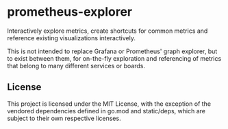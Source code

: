 # prometheus-explorer

Interactively explore metrics, create shortcuts for common metrics and
reference existing visualizations interactively.

This is not intended to replace Grafana or Prometheus' graph explorer,
but to exist between them, for on-the-fly exploration and referencing of
metrics that belong to many different services or boards.

## License

This project is licensed under the MIT License, with the exception of
the vendored dependencies defined in go.mod and static/deps, which are
subject to their own respective licenses.
